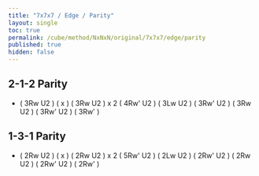 ```yaml
---
title: "7x7x7 / Edge / Parity"
layout: single
toc: true
permalink: /cube/method/NxNxN/original/7x7x7/edge/parity
published: true
hidden: false
---
```


<head>
  <base target="_blank">
  <link
    rel   = "stylesheet"
    type  = "text/css"
    href  = "/assets/css/twisty/NxNxN/7x7x7.css"
  >
  <script
    src   = "https://cdn.cubing.net/js/cubing/twisty"
    type  = "module"
    defer
  ></script>
</head>



## 2-1-2 Parity

- ( 3Rw U2 ) ( x ) ( 3Rw U2 ) x 2 ( 4Rw' U2 ) ( 3Lw U2 ) ( 3Rw' U2 ) ( 3Rw U2 ) ( 3Rw' U2 ) ( 3Rw' )
  <div class="twisty-wrapper">
    <twisty-player
      puzzle                    = "7x7x7"
      experimental-stickering   = "OLL"
      alg                       = "(3Rw U2') x (3Rw U2')2 (4Rw' U2') (3Lw U2') (3Rw' U2') (3Rw U2') (3Rw' U2') 3Rw'"
      experimental-setup-alg    = ""
      experimental-setup-anchor = "end"
      tempo-scale               = "1.3"
    ></twisty-player>
  </div>



## 1-3-1 Parity

- ( 2Rw U2 ) ( x ) ( 2Rw U2 ) x 2 ( 5Rw' U2 ) ( 2Lw U2 ) ( 2Rw' U2 ) ( 2Rw U2 ) ( 2Rw' U2 ) ( 2Rw' )
  <div class="twisty-wrapper">
    <twisty-player
      puzzle                    = "7x7x7"
      experimental-stickering   = "OLL"
      alg                       = "(2Rw U2') x (2Rw U2')2 (5Rw' U2') (2Lw U2') (2Rw' U2') (2Rw U2') (2Rw' U2') 2Rw'"
      experimental-setup-alg    = ""
      experimental-setup-anchor = "end"
      tempo-scale               = "1.3"
    ></twisty-player>
  </div>
